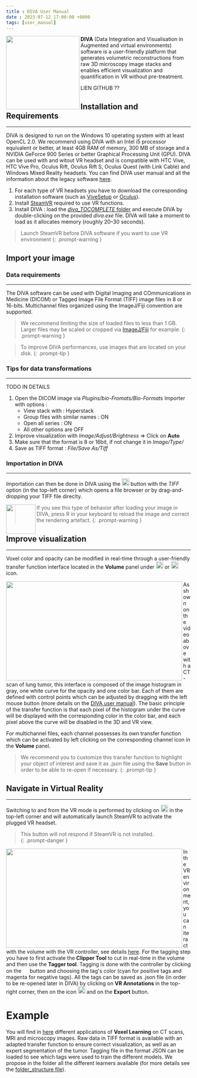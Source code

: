 ```yaml
---
title : DIVA User Manual
date : 2023-07-12 17:00:00 +0800
tags: [user_manual]
---
```


    
<!-- <div align="justify"> -->

<img align="left" src="https://github.com/DecBayComp/VoxelLearning/assets/49953723/20ade68e-e562-471e-98d1-02e43c343741" width="200px"/>

 **DIVA** (Data Integration and Visualisation in Augmented and virtual environments) software is a user-friendly platform that generates volumetric reconstructions from raw 3D microscopy image stacks and enables efficient visualization and quantification in VR without pre-treatment. 

 LIEN GITHUB ?? 
 
## **Installation and Requirements**
---

DIVA is designed to run on the Windows 10 operating system with at least OpenCL 2.0. We recommend using DIVA with an Intel i5 processor equivalent or better, at least 4GB RAM of memory, 300 MB of storage and a NVIDIA GeForce 900 Series or better Graphical Processing Unit (GPU). DIVA can be used with and witout VR headset and is compatible with HTC Vive, HTC Vive Pro, Oculus Rift, Oculus Rift S, Oculus Quest (with Link Cable) and Windows Mixed Reality headsets. You can find DIVA user manual and all the information about the legacy software [here](https://diva.pasteur.fr/). 

1. For each type of VR headsets you have to download the corresponding installation software (such as [ViveSetup](https://www.vive.com/fr/setup/pc-vr/) or [Oculus](https://www.oculus.com/setup/?locale=fr_FR)).
2. Install [SteamVR](https://www.steamvr.com/fr/) required to use VR functions.
3. Install DIVA : load the [*diva_TOCOMPLETE* folder](/diva_voxel_learning) and execute DIVA by double-clicking on the provided *diva.exe* file. DIVA will take a moment to load as it allocates memory (roughly 20–30 seconds).
  
> Launch SteamVR before DIVA software if you want to use VR environment
  {: .prompt-warning }


 
## **Import your image**

### Data requirements
---
The DIVA software can be used with Digital Imaging and COmmunications in Medicine (DICOM) or Tagged Image File Format (TIFF) image files in 8 or 16-bits. Multichannel files organized using the ImageJ/Fiji convention are supported.
> We recommend limiting the size of loaded files to less than 1 GB. Larger files may be scaled or cropped via [ImageJ/Fiji](https://imagej.net/software/fiji/downloads) for example. 
{: .prompt-warning }

> To improve DIVA performances, use images that are located on your disk.
{: .prompt-tip }

### Tips for data transformations
 ---
TODO IN DETAILS

 1) Open the DICOM image via *Plugins/bio-Fromats/Bio-Formats* Importer with options :
    - View stack with : Hyperstack
    - Group files with similar names : ON
    - Open all series : ON
    - All other options are OFF
2) Improve visualization with *Image/Adjust/Brightness* => Click on **Auto**
3) Make sure that the format is 8 or 16bit, if not change it in *Image/Type/* 
4) Save as TIFF format : *File/Save As/Tiff*

### Importation in DIVA
---
Importation can then be done in DIVA using the <img src="https://github.com/DecBayComp/VoxelLearning/assets/49953723/79998e80-0de4-406b-a847-421edb5d87c6" width="20px"/> button with the *TIFF* option (in the top-left corner) which opens a file browser or by drag-and-dropping your TIFF file direclty. 
 
<img align="left" src="https://github.com/DecBayComp/VoxelLearning/assets/49953723/2273efab-4c21-45d3-83d0-8b48bcae848b" width="80px"/> 

> If you see this type of behavior after loading your image in DIVA, press R in your keyboard to reload the image and correct the rendering artefact.
{: .prompt-warning }
  
##  **Improve visualization**
---

Voxel color and opacity can be modified in real-time through a user-friendly transfer function interface located in the **Volume** panel under <img src="https://github.com/DecBayComp/VoxelLearning/assets/49953723/e6a82720-edf6-4d24-92c0-ab4f316a3d67" width="20px"/> or <img src="https://github.com/DecBayComp/VoxelLearning/assets/49953723/7f009be9-ad73-43ab-a945-38f1379b8659" width="20px"/> icon. 
 
 <img align="left" src="/materials/article_gif/VideoS2_DIVA_tagging_lung_image01_TF.gif" width="480" height="270"/>
 
As shown on the video above with a CT-scan of lung tumor, this interface is composed of the image histogram in gray, one white curve for the opacity and one color bar. Each of them are defined with control points which can be adjusted by dragging with the left mouse button (more details on the [DIVA user manual](https://diva.pasteur.fr/wp-content/uploads/2019/09/diva-viewer-manual.pdf)). The basic principle of the transfer function is that each pixel of the histogram under the curve will be displayed with the corresponding color in the color bar, and each pixel above the curve will be disabled in the 3D and VR view. 
 
For multichannel files, each channel possesses its own transfer function which can be activated by left clicking on the corresponding channel icon in the **Volume** panel. 

> We recommend you to customize this transfer function to highlight your object of interest and save it as .json file using the **Save** button in order to be able to re-open if necessary.
{: .prompt-tip }
  
 
## **Navigate in Virtual Reality**
--- 
Switching to and from the VR mode is performed by clicking on <img src="https://github.com/DecBayComp/VoxelLearning/assets/49953723/28a179d0-e410-4a72-b7a5-6b0a33f0fd6a" width="20px"/> in the top-left corner and will automatically launch SteamVR to activate the plugged VR headset. 
> This button will not respond if SteamVR is not installed.  
{: .prompt-danger }

<img align="left" src="/materials/article_gif/VideoS2_DIVA_tagging_lung_image01_TAGS.gif" width="480" height="270"/> 

In the VR environment, you can iteract with the volume with the VR controller, see details [here](https://diva.pasteur.fr/wp-content/uploads/2019/09/diva-viewer-manual.pdf). For the tagging step you have to first activate the **Clipper Tool** to cut in real-time in the volume and then use the **Tagger tool**. Tagging is done with the controller by clicking on the <img src="materials/diva_buttons/plus.png" width="15px"/> button and choosing the tag's color (cyan for positive tags and magenta for negative tags). All the tags can be saved as .json file (in order to be re-opened later in DIVA) by clicking on **VR Annotations** in the top-right corner, then on the icon <img src="materials/diva_buttons/tagging.png" width="20px"/> and on the **Export** button.
   
 
   
  
# Example
You will find in [here](/materials/data_examples/) different applications of **Voxel Learning** on CT scans, MRI and microscopy images. Raw data in TIFF format is available with an adapted transfer function to ensure correct visualization, as well as an expert segmentation of the tumor. Tagging file in the format JSON can be loaded to see which tags were used to train the different models. We propose in the folder all the different learners available (for more details see the [folder_structure file](/folder_structure.md)).
 
 <!-- </div> -->
